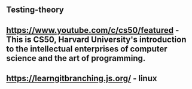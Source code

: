 ## Testing-theory

## https://www.youtube.com/c/cs50/featured - This is CS50, Harvard University's introduction to the intellectual enterprises of computer science and the art of programming.

## https://learngitbranching.js.org/ - linux


